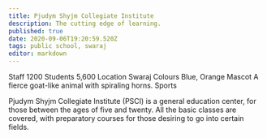 ```yaml
---
title: Pjudym Shyjm Collegiate Institute
description: The cutting edge of learning.
published: true
date: 2020-09-06T19:20:59.520Z
tags: public school, swaraj
editor: markdown
---
```


Staff 	1200
Students 	5,600
Location 	Swaraj
Colours 	Blue, Orange
Mascot 	A fierce goat-like animal with spiraling horns.
Sports 	

Pjudym Shyjm Collegiate Institute (PSCI) is a general education center, for those between the ages of five and twenty. All the basic classes are covered, with preparatory courses for those desiring to go into certain fields. 


